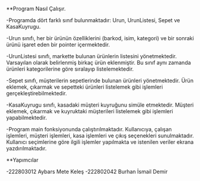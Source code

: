 **Program Nasıl Çalışır.

-Programda dört farklı sınıf bulunmaktadır: Urun, UrunListesi, Sepet ve KasaKuyrugu.

-Urun sınıfı, her bir ürünün özelliklerini (barkod, isim, kategori) ve bir sonraki ürünü işaret eden bir pointer içermektedir.

-UrunListesi sınıfı, markette bulunan ürünlerin listesini yönetmektedir. Varsayılan olarak belirlenmiş birkaç ürün eklenmiştir. Bu sınıf aynı zamanda ürünleri kategorilerine göre sıralayıp listelemektedir.

-Sepet sınıfı, müşterilerin sepetlerinde bulunan ürünleri yönetmektedir. Ürün eklemek, çıkarmak ve sepetteki ürünleri listelemek gibi işlemleri gerçekleştirebilmektedir.

-KasaKuyrugu sınıfı, kasadaki müşteri kuyruğunu simüle etmektedir. Müşteri eklemek, çıkarmak ve kuyruktaki müşterileri listelemek gibi işlemleri yapabilmektedir.

-Program main fonksiyonunda çalıştırılmaktadır. Kullanıcıya, çalışan işlemleri, müşteri işlemleri, kasa işlemleri ve çıkış seçenekleri sunulmaktadır. Kullanıcı seçimlerine göre ilgili işlemler yapılmakta ve istenilen veriler ekrana yazdırılmaktadır.


**Yapımcılar

-222803012 Aybars Mete Keleş
-222802042 Burhan İsmail Demir
